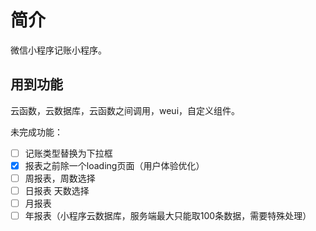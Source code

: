# 简介
微信小程序记账小程序。
## 用到功能
云函数，云数据库，云函数之间调用，weui，自定义组件。

未完成功能：

- [ ] 记账类型替换为下拉框
- [x] 报表之前除一个loading页面（用户体验优化）
- [ ] 周报表，周数选择
- [ ] 日报表 天数选择
- [ ] 月报表 
- [ ] 年报表（小程序云数据库，服务端最大只能取100条数据，需要特殊处理）
